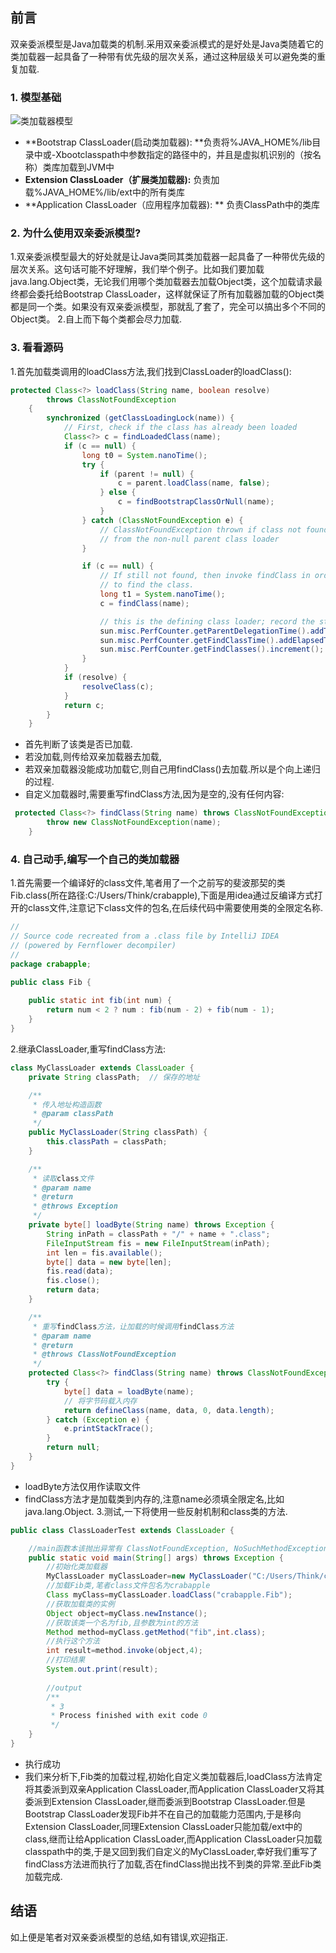 ## 前言
双亲委派模型是Java加载类的机制.采用双亲委派模式的是好处是Java类随着它的类加载器一起具备了一种带有优先级的层次关系，通过这种层级关可以避免类的重复加载.
### 1. 模型基础



![类加载器模型](https://raw.githubusercontent.com/CrabappleProject/raspberry/master/extra/img/类加载器模型.jpg)
- **Bootstrap ClassLoader(启动类加载器): **负责将%JAVA_HOME%/lib目录中或-Xbootclasspath中参数指定的路径中的，并且是虚拟机识别的（按名称）类库加载到JVM中
- **Extension ClassLoader（扩展类加载器):** 负责加载%JAVA_HOME%/lib/ext中的所有类库
- **Application ClassLoader（应用程序加载器): ** 负责ClassPath中的类库

### 2. 为什么使用双亲委派模型?
1.双亲委派模型最大的好处就是让Java类同其类加载器一起具备了一种带优先级的层次关系。这句话可能不好理解，我们举个例子。比如我们要加载java.lang.Object类，无论我们用哪个类加载器去加载Object类，这个加载请求最终都会委托给Bootstrap ClassLoader，这样就保证了所有加载器加载的Object类都是同一个类。如果没有双亲委派模型，那就乱了套了，完全可以搞出多个不同的Object类。
2.自上而下每个类都会尽力加载.
### 3. 看看源码
1.首先加载类调用的loadClass方法,我们找到ClassLoader的loadClass():
````java
protected Class<?> loadClass(String name, boolean resolve)
        throws ClassNotFoundException
    {
        synchronized (getClassLoadingLock(name)) {
            // First, check if the class has already been loaded
            Class<?> c = findLoadedClass(name);
            if (c == null) {
                long t0 = System.nanoTime();
                try {
                    if (parent != null) {
                        c = parent.loadClass(name, false);
                    } else {
                        c = findBootstrapClassOrNull(name);
                    }
                } catch (ClassNotFoundException e) {
                    // ClassNotFoundException thrown if class not found
                    // from the non-null parent class loader
                }

                if (c == null) {
                    // If still not found, then invoke findClass in order
                    // to find the class.
                    long t1 = System.nanoTime();
                    c = findClass(name);

                    // this is the defining class loader; record the stats
                    sun.misc.PerfCounter.getParentDelegationTime().addTime(t1 - t0);
                    sun.misc.PerfCounter.getFindClassTime().addElapsedTimeFrom(t1);
                    sun.misc.PerfCounter.getFindClasses().increment();
                }
            }
            if (resolve) {
                resolveClass(c);
            }
            return c;
        }
    }
````
- 首先判断了该类是否已加载.
- 若没加载,则传给双亲加载器去加载,
- 若双亲加载器没能成功加载它,则自己用findClass()去加载.所以是个向上递归的过程.
- 自定义加载器时,需要重写findClass方法,因为是空的,没有任何内容:
````java
 protected Class<?> findClass(String name) throws ClassNotFoundException {
        throw new ClassNotFoundException(name);
    }
````
### 4. 自己动手,编写一个自己的类加载器
1.首先需要一个编译好的class文件,笔者用了一个之前写的斐波那契的类Fib.class(所在路径:C:/Users/Think/crabapple),下面是用idea通过反编译方式打开的class文件,注意记下class文件的包名,在后续代码中需要使用类的全限定名称.
````java
//
// Source code recreated from a .class file by IntelliJ IDEA
// (powered by Fernflower decompiler)
//
package crabapple;

public class Fib {
  
    public static int fib(int num) {
        return num < 2 ? num : fib(num - 2) + fib(num - 1);
    }
}
````
2.继承ClassLoader,重写findClass方法:
````java
class MyClassLoader extends ClassLoader {
    private String classPath;  // 保存的地址

    /**
     * 传入地址构造函数
     * @param classPath
     */
    public MyClassLoader(String classPath) {
        this.classPath = classPath;
    }

    /**
     * 读取class文件
     * @param name
     * @return
     * @throws Exception
     */
    private byte[] loadByte(String name) throws Exception {
        String inPath = classPath + "/" + name + ".class";
        FileInputStream fis = new FileInputStream(inPath);
        int len = fis.available();
        byte[] data = new byte[len];
        fis.read(data);
        fis.close();
        return data;
    }

    /**
     * 重写findClass方法，让加载的时候调用findClass方法
     * @param name
     * @return
     * @throws ClassNotFoundException
     */
    protected Class<?> findClass(String name) throws ClassNotFoundException {
        try {
            byte[] data = loadByte(name);
            // 将字节码载入内存
            return defineClass(name, data, 0, data.length);
        } catch (Exception e) {
            e.printStackTrace();
        }
        return null;
    }
}
````
- loadByte方法仅用作读取文件
- findClass方法才是加载类到内存的,注意name必须填全限定名,比如java.lang.Object.
3.测试,一下将使用一些反射机制和class类的方法.
````java
public class ClassLoaderTest extends ClassLoader {

    //main函数本该抛出异常有 ClassNotFoundException, NoSuchMethodException, IllegalAccessException, InstantiationException, InvocationTargetException,为了好看,简写成Exception
    public static void main(String[] args) throws Exception {
        //初始化类加载器
        MyClassLoader myClassLoader=new MyClassLoader("C:/Users/Think/crabapple");
        //加载Fib类,笔者class文件包名为crabapple
        Class myClass=myClassLoader.loadClass("crabapple.Fib");
        //获取加载类的实例
        Object object=myClass.newInstance();
        //获取该类一个名为fib,且参数为int的方法
        Method method=myClass.getMethod("fib",int.class);
        //执行这个方法
        int result=method.invoke(object,4);
        //打印结果
        System.out.print(result);
        
        //output
        /**
         * 3
         * Process finished with exit code 0
         */
    }
}
````
- 执行成功
- 我们来分析下,Fib类的加载过程,初始化自定义类加载器后,loadClass方法肯定将其委派到双亲Application ClassLoader,而Application ClassLoader又将其委派到Extension ClassLoader,继而委派到Bootstrap ClassLoader.但是Bootstrap ClassLoader发现Fib并不在自己的加载能力范围内,于是移向Extension ClassLoader,同理Extension ClassLoader只能加载/ext中的class,继而让给Application ClassLoader,而Application ClassLoader只加载classpath中的类,于是又回到我们自定义的MyClassLoader,幸好我们重写了findClass方法进而执行了加载,否在findClass抛出找不到类的异常.至此Fib类加载完成.
## 结语
如上便是笔者对双亲委派模型的总结,如有错误,欢迎指正.